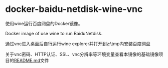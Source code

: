# docker-baidu-netdisk-wine-vnc
使用wine运行百度网盘的Docker镜像。 

Docker image of use wine to run BaiduNetdisk.

通过vnc进入桌面后自行运行wine explorer并打开到z:\tmp内安装百度网盘

关于vnc密码、HTTP认证、SSL、vnc分辨率等环境变量查看本镜像的基础镜像项目的[README.md](https://github.com/fcwu/docker-ubuntu-vnc-desktop/blob/master/README.md)文件
